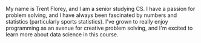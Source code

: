 My name is Trent Florey, and I am a senior studying CS. I have a passion for problem solving, and I have always been fascinated by numbers and statistics (particularly sports statistics). I've grown to really enjoy programming as an avenue for creative problem solving, and I'm excited to learn more about data science in this course.
